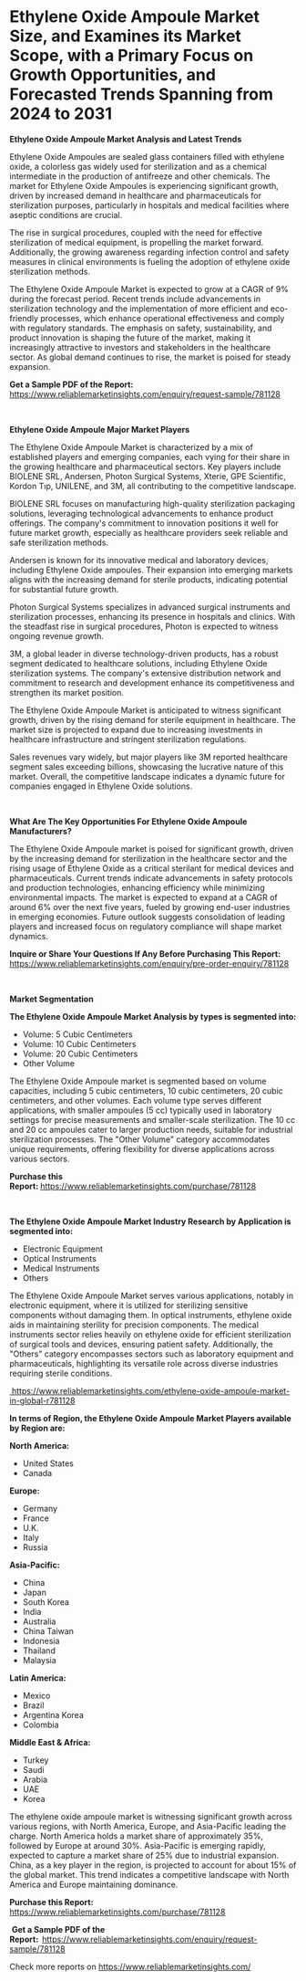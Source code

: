 <p><h1>Ethylene Oxide Ampoule Market Size, and Examines its Market Scope, with a Primary Focus on Growth Opportunities, and Forecasted Trends Spanning from 2024 to 2031</h1></p><p><strong>Ethylene Oxide Ampoule Market Analysis and Latest Trends</strong></p>
<p><p>Ethylene Oxide Ampoules are sealed glass containers filled with ethylene oxide, a colorless gas widely used for sterilization and as a chemical intermediate in the production of antifreeze and other chemicals. The market for Ethylene Oxide Ampoules is experiencing significant growth, driven by increased demand in healthcare and pharmaceuticals for sterilization purposes, particularly in hospitals and medical facilities where aseptic conditions are crucial. </p><p>The rise in surgical procedures, coupled with the need for effective sterilization of medical equipment, is propelling the market forward. Additionally, the growing awareness regarding infection control and safety measures in clinical environments is fueling the adoption of ethylene oxide sterilization methods. </p><p>The Ethylene Oxide Ampoule Market is expected to grow at a CAGR of 9% during the forecast period. Recent trends include advancements in sterilization technology and the implementation of more efficient and eco-friendly processes, which enhance operational effectiveness and comply with regulatory standards. The emphasis on safety, sustainability, and product innovation is shaping the future of the market, making it increasingly attractive to investors and stakeholders in the healthcare sector. As global demand continues to rise, the market is poised for steady expansion.</p></p>
<p><strong>Get a Sample PDF of the Report:&nbsp;</strong> <a href="https://www.reliablemarketinsights.com/enquiry/request-sample/781128?utm_campaign=1948&utm_medium=2&utm_source=Github&utm_content=ia&utm_term=30122024&utm_id=ethylene-oxide-ampoule">https://www.reliablemarketinsights.com/enquiry/request-sample/781128</a></p>
<p>&nbsp;</p>
<p><strong>Ethylene Oxide Ampoule Major Market Players</strong></p>
<p><p>The Ethylene Oxide Ampoule Market is characterized by a mix of established players and emerging companies, each vying for their share in the growing healthcare and pharmaceutical sectors. Key players include BIOLENE SRL, Andersen, Photon Surgical Systems, Xterie, GPE Scientific, Kordon Tıp, UNILENE, and 3M, all contributing to the competitive landscape.</p><p>BIOLENE SRL focuses on manufacturing high-quality sterilization packaging solutions, leveraging technological advancements to enhance product offerings. The company's commitment to innovation positions it well for future market growth, especially as healthcare providers seek reliable and safe sterilization methods. </p><p>Andersen is known for its innovative medical and laboratory devices, including Ethylene Oxide ampoules. Their expansion into emerging markets aligns with the increasing demand for sterile products, indicating potential for substantial future growth.  </p><p>Photon Surgical Systems specializes in advanced surgical instruments and sterilization processes, enhancing its presence in hospitals and clinics. With the steadfast rise in surgical procedures, Photon is expected to witness ongoing revenue growth.</p><p>3M, a global leader in diverse technology-driven products, has a robust segment dedicated to healthcare solutions, including Ethylene Oxide sterilization systems. The company's extensive distribution network and commitment to research and development enhance its competitiveness and strengthen its market position.</p><p>The Ethylene Oxide Ampoule Market is anticipated to witness significant growth, driven by the rising demand for sterile equipment in healthcare. The market size is projected to expand due to increasing investments in healthcare infrastructure and stringent sterilization regulations.</p><p>Sales revenues vary widely, but major players like 3M reported healthcare segment sales exceeding billions, showcasing the lucrative nature of this market. Overall, the competitive landscape indicates a dynamic future for companies engaged in Ethylene Oxide solutions.</p></p>
<p>&nbsp;</p>
<p><strong>What Are The Key Opportunities For Ethylene Oxide Ampoule Manufacturers?</strong></p>
<p><p>The Ethylene Oxide Ampoule market is poised for significant growth, driven by the increasing demand for sterilization in the healthcare sector and the rising usage of Ethylene Oxide as a critical sterilant for medical devices and pharmaceuticals. Current trends indicate advancements in safety protocols and production technologies, enhancing efficiency while minimizing environmental impacts. The market is expected to expand at a CAGR of around 6% over the next five years, fueled by growing end-user industries in emerging economies. Future outlook suggests consolidation of leading players and increased focus on regulatory compliance will shape market dynamics.</p></p>
<p><strong>Inquire or Share Your Questions If Any Before Purchasing This Report:</strong> <a href="https://www.reliablemarketinsights.com/enquiry/pre-order-enquiry/781128?utm_campaign=1948&utm_medium=2&utm_source=Github&utm_content=ia&utm_term=30122024&utm_id=ethylene-oxide-ampoule">https://www.reliablemarketinsights.com/enquiry/pre-order-enquiry/781128</a></p>
<p>&nbsp;</p>
<p><strong>Market Segmentation</strong></p>
<p><strong>The Ethylene Oxide Ampoule Market Analysis by types is segmented into:</strong></p>
<p><ul><li>Volume: 5 Cubic Centimeters</li><li>Volume: 10 Cubic Centimeters</li><li>Volume: 20 Cubic Centimeters</li><li>Other Volume</li></ul></p>
<p><p>The Ethylene Oxide Ampoule market is segmented based on volume capacities, including 5 cubic centimeters, 10 cubic centimeters, 20 cubic centimeters, and other volumes. Each volume type serves different applications, with smaller ampoules (5 cc) typically used in laboratory settings for precise measurements and smaller-scale sterilization. The 10 cc and 20 cc ampoules cater to larger production needs, suitable for industrial sterilization processes. The "Other Volume" category accommodates unique requirements, offering flexibility for diverse applications across various sectors.</p></p>
<p><strong>Purchase this Report:&nbsp;</strong><a href="https://www.reliablemarketinsights.com/purchase/781128?utm_campaign=1948&utm_medium=2&utm_source=Github&utm_content=ia&utm_term=30122024&utm_id=ethylene-oxide-ampoule">https://www.reliablemarketinsights.com/purchase/781128</a></p>
<p>&nbsp;</p>
<p><strong>The Ethylene Oxide Ampoule Market Industry Research by Application is segmented into:</strong></p>
<p><ul><li>Electronic Equipment</li><li>Optical Instruments</li><li>Medical Instruments</li><li>Others</li></ul></p>
<p><p>The Ethylene Oxide Ampoule Market serves various applications, notably in electronic equipment, where it is utilized for sterilizing sensitive components without damaging them. In optical instruments, ethylene oxide aids in maintaining sterility for precision components. The medical instruments sector relies heavily on ethylene oxide for efficient sterilization of surgical tools and devices, ensuring patient safety. Additionally, the "Others" category encompasses sectors such as laboratory equipment and pharmaceuticals, highlighting its versatile role across diverse industries requiring sterile conditions.</p></p>
<p><a href="https://www.reliablemarketinsights.com/ethylene-oxide-ampoule-market-in-global-r781128?utm_campaign=1948&utm_medium=2&utm_source=Github&utm_content=ia&utm_term=30122024&utm_id=ethylene-oxide-ampoule">&nbsp;https://www.reliablemarketinsights.com/ethylene-oxide-ampoule-market-in-global-r781128</a></p>
<p><strong>In terms of Region, the Ethylene Oxide Ampoule Market Players available by Region are:</strong></p>
<p>
    <p> <strong> North America: </strong>
        <ul>
            <li>United States</li>
            <li>Canada</li>
        </ul>
        </p> 
    <p> <strong> Europe: </strong>
        <ul>
            <li>Germany</li>
            <li>France</li>
            <li>U.K.</li>
            <li>Italy</li>
            <li>Russia</li>
        </ul>
        </p> 
    <p> <strong> Asia-Pacific: </strong>
        <ul>
            <li>China</li>
            <li>Japan</li>
            <li>South Korea</li>
            <li>India</li>
            <li>Australia</li>
            <li>China Taiwan</li>
            <li>Indonesia</li>
            <li>Thailand</li>
            <li>Malaysia</li>
        </ul>
        </p> 
    <p> <strong> Latin America: </strong>
        <ul>
            <li>Mexico</li>
            <li>Brazil</li>
            <li>Argentina Korea</li>
            <li>Colombia</li>
        </ul>
        </p> 
    <p> <strong> Middle East & Africa: </strong>
        <ul>
            <li>Turkey</li>
            <li>Saudi</li>
            <li>Arabia</li>
            <li>UAE</li>
            <li>Korea</li>
        </ul>
    </p>
    </p>
<p><p>The ethylene oxide ampoule market is witnessing significant growth across various regions, with North America, Europe, and Asia-Pacific leading the charge. North America holds a market share of approximately 35%, followed by Europe at around 30%. Asia-Pacific is emerging rapidly, expected to capture a market share of 25% due to industrial expansion. China, as a key player in the region, is projected to account for about 15% of the global market. This trend indicates a competitive landscape with North America and Europe maintaining dominance.</p></p>
<p><strong>Purchase this Report: </strong><a href="https://www.reliablemarketinsights.com/purchase/781128?utm_campaign=1948&utm_medium=2&utm_source=Github&utm_content=ia&utm_term=30122024&utm_id=ethylene-oxide-ampoule">https://www.reliablemarketinsights.com/purchase/781128</a></p>
<p>&nbsp;<strong>Get a Sample PDF of the Report:&nbsp;&nbsp;</strong><a href="https://www.reliablemarketinsights.com/enquiry/request-sample/781128?utm_campaign=1948&utm_medium=2&utm_source=Github&utm_content=ia&utm_term=30122024&utm_id=ethylene-oxide-ampoule">https://www.reliablemarketinsights.com/enquiry/request-sample/781128</a></p>
<p><strong></strong></p>
<p>Check more reports on <a href="https://www.reliablemarketinsights.com/?utm_campaign=1948&utm_medium=2&utm_source=Github&utm_content=ia&utm_term=30122024&utm_id=ethylene-oxide-ampoule">https://www.reliablemarketinsights.com/</a></p>